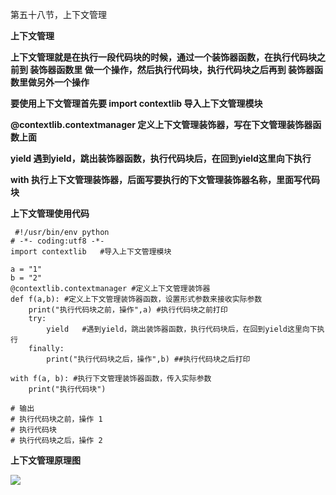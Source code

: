 第五十八节，上下文管理

**上下文管理**

**上下文管理就是在执行一段代码块的时候，通过一个装饰器函数，在执行代码块之前到 **装饰器函数里** 做一个操作，然后执行代码块，执行代码块之后再到
**装饰器函数里做另外一个操作****



****要使用上下文管理首先要  import contextlib   导入上下文管理模块****

**@contextlib.contextmanager 定义上下文管理装饰器，写在下文管理装饰器函数上面**



**yield 遇到yield，跳出装饰器函数，执行代码块后，在回到yield这里向下执行**



**with 执行上下文管理装饰器，后面写要执行的下文管理装饰器名称，里面写代码块**

****上下文管理使用代码****

    
    
     #!/usr/bin/env python
    # -*- coding:utf8 -*-
    import contextlib   #导入上下文管理模块
    
    a = "1"
    b = "2"
    @contextlib.contextmanager #定义上下文管理装饰器
    def f(a,b): #定义上下文管理装饰器函数，设置形式参数来接收实际参数
        print("执行代码块之前，操作",a) #执行代码块之前打印
        try:
            yield   #遇到yield，跳出装饰器函数，执行代码块后，在回到yield这里向下执行
        finally:
            print("执行代码块之后，操作",b) ##执行代码块之后打印
    
    with f(a, b): #执行下文管理装饰器函数，传入实际参数
        print("执行代码块")
    
    # 输出
    # 执行代码块之前，操作 1
    # 执行代码块
    # 执行代码块之后，操作 2

****上下文管理原理图****

****![](https://images2015.cnblogs.com/blog/955761/201610/955761-20161011103842852-326263759.png)****



